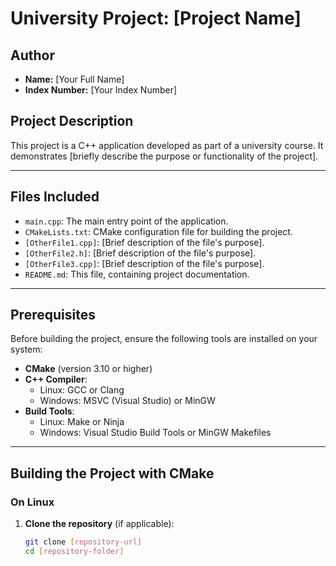 # University Project: [Project Name]

## Author
- **Name:** [Your Full Name]
- **Index Number:** [Your Index Number]

## Project Description
This project is a C++ application developed as part of a university course. It demonstrates [briefly describe the purpose or functionality of the project].

---

## Files Included
- `main.cpp`: The main entry point of the application.
- `CMakeLists.txt`: CMake configuration file for building the project.
- `[OtherFile1.cpp]`: [Brief description of the file's purpose].
- `[OtherFile2.h]`: [Brief description of the file's purpose].
- `[OtherFile3.cpp]`: [Brief description of the file's purpose].
- `README.md`: This file, containing project documentation.

---

## Prerequisites
Before building the project, ensure the following tools are installed on your system:
- **CMake** (version 3.10 or higher)
- **C++ Compiler**:
    - Linux: GCC or Clang
    - Windows: MSVC (Visual Studio) or MinGW
- **Build Tools**:
    - Linux: Make or Ninja
    - Windows: Visual Studio Build Tools or MinGW Makefiles

---

## Building the Project with CMake

### On Linux
1. **Clone the repository** (if applicable):
   ```bash
   git clone [repository-url]
   cd [repository-folder]